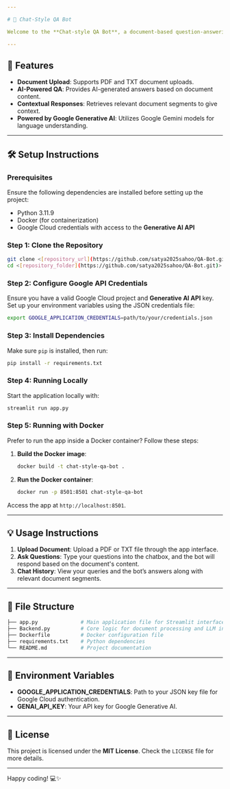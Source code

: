 ```yaml
---

# 🧠 Chat-Style QA Bot

Welcome to the **Chat-style QA Bot**, a document-based question-answering application that leverages **LlamaIndex**, **ChromaDB**, and **Google Gemini** models for document embeddings and language understanding. It provides accurate, AI-generated responses based on the content of the uploaded document, which can be easily deployed with Docker and features an intuitive interface powered by **Streamlit**.

---
```


## 🚀 Features

- **Document Upload**: Supports PDF and TXT document uploads.
- **AI-Powered QA**: Provides AI-generated answers based on document content.
- **Contextual Responses**: Retrieves relevant document segments to give context.
- **Powered by Google Generative AI**: Utilizes Google Gemini models for language understanding.

---

## 🛠️ Setup Instructions

### Prerequisites

Ensure the following dependencies are installed before setting up the project:

- Python 3.11.9
- Docker (for containerization)
- Google Cloud credentials with access to the **Generative AI API**

### Step 1: Clone the Repository

```bash
git clone <[repository_url](https://github.com/satya2025sahoo/QA-Bot.git)>
cd <[repository_folder](https://github.com/satya2025sahoo/QA-Bot.git)>
```

### Step 2: Configure Google API Credentials

Ensure you have a valid Google Cloud project and **Generative AI API** key. Set up your environment variables using the JSON credentials file:

```bash
export GOOGLE_APPLICATION_CREDENTIALS=path/to/your/credentials.json
```

### Step 3: Install Dependencies

Make sure `pip` is installed, then run:

```bash
pip install -r requirements.txt
```

### Step 4: Running Locally

Start the application locally with:

```bash
streamlit run app.py
```

### Step 5: Running with Docker

Prefer to run the app inside a Docker container? Follow these steps:

1. **Build the Docker image**:

    ```bash
    docker build -t chat-style-qa-bot .
    ```

2. **Run the Docker container**:

    ```bash
    docker run -p 8501:8501 chat-style-qa-bot
    ```

Access the app at `http://localhost:8501`.

---

## 💡 Usage Instructions

1. **Upload Document**: Upload a PDF or TXT file through the app interface.
2. **Ask Questions**: Type your questions into the chatbox, and the bot will respond based on the document's content.
3. **Chat History**: View your queries and the bot’s answers along with relevant document segments.

---

## 📂 File Structure

```bash
├── app.py              # Main application file for Streamlit interface
├── Backend.py          # Core logic for document processing and LLM interactions
├── Dockerfile          # Docker configuration file
├── requirements.txt    # Python dependencies
└── README.md           # Project documentation
```

---

## 🔑 Environment Variables

- **GOOGLE_APPLICATION_CREDENTIALS**: Path to your JSON key file for Google Cloud authentication.
- **GENAI_API_KEY**: Your API key for Google Generative AI.

---

## 📝 License

This project is licensed under the **MIT License**. Check the `LICENSE` file for more details.

---

Happy coding! 💻✨


